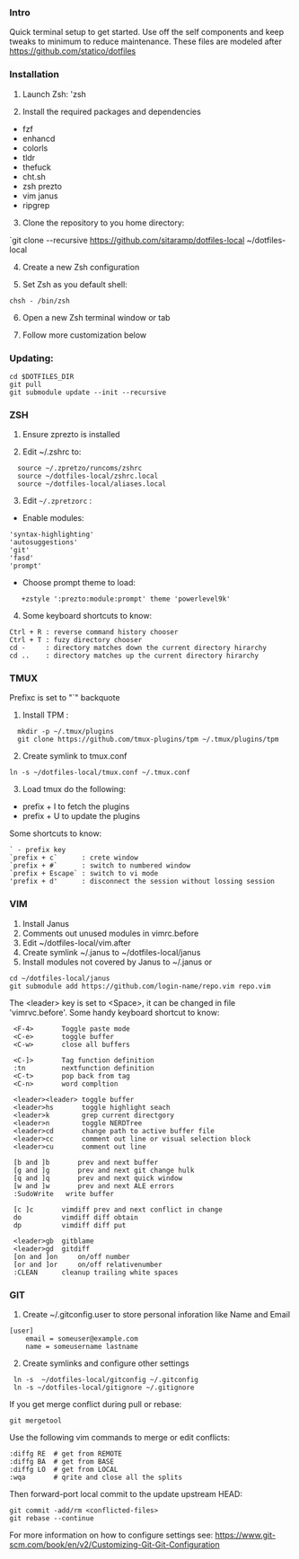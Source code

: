### Intro

Quick terminal setup to get started.
Use off the self components and keep tweaks to minimum to reduce maintenance.
These files are modeled after https://github.com/statico/dotfiles

### Installation

1. Launch Zsh:
'zsh

2. Install the  required packages and dependencies
 - fzf
 - enhancd
 - colorls
 - tldr
 - thefuck
 - cht.sh
 - zsh prezto
 - vim janus
 - ripgrep
3. Clone the repository to you home directory:

`git clone --recursive https://github.com/sitaramp/dotfiles-local ~/dotfiles-local

4. Create a new Zsh configuration

5. Set Zsh as you default shell:
```
chsh - /bin/zsh
```
6. Open a new Zsh terminal window or tab

7. Follow more customization below

### Updating:

```
cd $DOTFILES_DIR
git pull
git submodule update --init --recursive
```

### ZSH

1. Ensure zprezto is installed

2. Edit ~/.zshrc to:

```
  source ~/.zpretzo/runcoms/zshrc
  source ~/dotfiles-local/zshrc.local
  source ~/dotfiles-local/aliases.local
```

3. Edit `~/.zpretzorc` :

  - Enable modules:
```
'syntax-highlighting'
'autosuggestions'
'git'
'fasd'
'prompt'
```
  - Choose prompt theme to load:

```
   +zstyle ':prezto:module:prompt' theme 'powerlevel9k'
```
4. Some keyboard shortcuts to know:
```
Ctrl + R : reverse command history chooser
Ctrl + T : fuzy directory chooser
cd -     : directory matches down the current directory hirarchy
cd ..    : directory matches up the current directory hirarchy
```

### TMUX

Prefixc is set to "`" backquote
1. Install TPM :
```
  mkdir -p ~/.tmux/plugins
  git clone https://github.com/tmux-plugins/tpm ~/.tmux/plugins/tpm
```
2. Create symlink to tmux.conf
```
ln -s ~/dotfiles-local/tmux.conf ~/.tmux.conf
```
3. Load tmux do the following:
 - prefix + I to fetch the plugins
 - prefix + U to update the plugins

Some shortcuts to know:
```
` - prefix key
`prefix + c`      : crete window
`prefix + #`      : switch to numbered window
`prefix + Escape` : switch to vi mode
'prefix + d'      : disconnect the session without lossing session
```

### VIM

1. Install Janus
2. Comments out unused modules in vimrc.before
3. Edit ~/dotfiles-local/vim.after
4. Create symlink ~/.janus to ~/dotfiles-local/janus
5. Install modules not covered by Janus to ~/.janus or
```
cd ~/dotfiles-local/janus
git submodule add https://github.com/login-name/repo.vim repo.vim
```
The \<leader> key is set to \<Space>, it can be changed in file 'vimrvc.before'.
Some handy keyboard shortcut to know:
```
 <F-4>       Toggle paste mode
 <C-e>       toggle buffer
 <C-w>       close all buffers

 <C-]>       Tag function definition
 :tn         nextfunction definition
 <C-t>       pop back from tag
 <C-n>       word compltion
 
 <leader><leader> toggle buffer
 <leader>hs       toggle highlight seach
 <leader>k        grep current directgory
 <leader>n        toggle NERDTree
 <leader>cd       change path to active buffer file
 <leader>cc       comment out line or visual selection block
 <leader>cu       comment out line
 
 [b and ]b       prev and next buffer
 [g and ]g       prev and next git change hulk
 [q and ]q       prev and next quick window
 [w and ]w       prev and next ALE errors
 :SudoWrite   write buffer
 
 [c ]c       vimdiff prev and next conflict in change
 do          vimdiff diff obtain
 dp          vimdiff diff put
 
 <leader>gb  gitblame
 <leader>gd  gitdiff
 [on and ]on     on/off number
 [or and ]or     on/off relativenumber
 :CLEAN      cleanup trailing white spaces
```

### GIT

1. Create  ~/.gitconfig.user to store personal inforation like Name and Email
```
[user]
    email = someuser@example.com
    name = someusername lastname
```
2. Create symlinks and configure other settings

```
 ln -s  ~/dotfiles-local/gitconfig ~/.gitconfig
 ln -s ~/dotfiles-local/gitignore ~/.gitignore
```
If you get merge conflict during pull or rebase:
```
git mergetool
```
Use the following vim commands to merge or edit conflicts:
```
:diffg RE  # get from REMOTE
:diffg BA  # get from BASE
:diffg LO  # get from LOCAL
:wqa       # qrite and close all the splits
```
Then forward-port local commit to the update upstream HEAD:
```
git commit -add/rm <conflicted-files>
git rebase --continue
```
For more information on how to configure settings see:
 https://www.git-scm.com/book/en/v2/Customizing-Git-Git-Configuration
